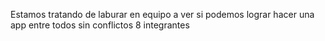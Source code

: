 
Estamos tratando de laburar en equipo a ver si podemos lograr hacer una app entre todos sin conflictos
8 integrantes
